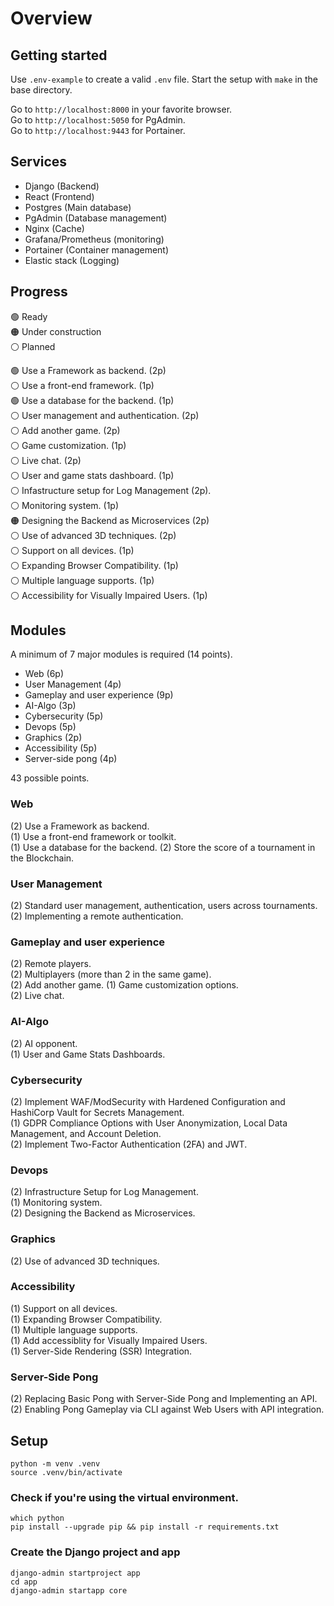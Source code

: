 # Overview

## Getting started
Use `.env-example` to create a valid `.env` file. Start the setup with `make` in the base directory.  

Go to `http://localhost:8000` in your favorite browser.  
Go to `http://localhost:5050` for PgAdmin.  
Go to `http://localhost:9443` for Portainer.  

## Services
- Django (Backend)
- React (Frontend)
- Postgres (Main database)
- PgAdmin (Database management)
- Nginx (Cache)
- Grafana/Prometheus (monitoring)
- Portainer (Container management)
- Elastic stack (Logging)

## Progress
:green_circle: Ready  
:orange_circle: Under construction  
:white_circle: Planned  

:green_circle: Use a Framework as backend. (2p)  
:white_circle: Use a front-end framework. (1p)  
:green_circle: Use a database for the backend. (1p)  
:white_circle: User management and authentication. (2p)  
:white_circle: Add another game. (2p)  
:white_circle: Game customization. (1p)  
:white_circle: Live chat. (2p)  
:white_circle: User and game stats dashboard. (1p)  
:white_circle: Infastructure setup for Log Management (2p).  
:white_circle: Monitoring system. (1p)  
:orange_circle: Designing the Backend as Microservices (2p)  
:white_circle: Use of advanced 3D techniques. (2p)  
:white_circle: Support on all devices. (1p)  
:white_circle: Expanding Browser Compatibility. (1p)  
:white_circle: Multiple language supports. (1p)  
:white_circle: Accessibility for Visually Impaired Users. (1p)  


## Modules
A minimum of 7 major modules is required (14 points).  

- Web (6p)
- User Management (4p)
- Gameplay and user experience (9p)
- AI-Algo (3p)
- Cybersecurity (5p)
- Devops (5p)
- Graphics (2p)
- Accessibility (5p)
- Server-side pong (4p)

43 possible points.  

### Web
(2) Use a Framework as backend.  
(1) Use a front-end framework or toolkit.  
(1) Use a database for the backend.
(2) Store the score of a tournament in the Blockchain.

### User Management
(2) Standard user management, authentication, users across tournaments.  
(2) Implementing a remote authentication.

### Gameplay and user experience
(2) Remote players.  
(2) Multiplayers (more than 2 in the same game).  
(2) Add another game.
(1) Game customization options.  
(2) Live chat.  

### AI-Algo
(2) AI opponent.  
(1) User and Game Stats Dashboards.  

### Cybersecurity
(2) Implement WAF/ModSecurity with Hardened Configuration and HashiCorp Vault for Secrets Management.  
(1) GDPR Compliance Options with User Anonymization, Local Data Management, and Account Deletion.  
(2) Implement Two-Factor Authentication (2FA) and JWT.  

### Devops
(2) Infrastructure Setup for Log Management.  
(1) Monitoring system.  
(2) Designing the Backend as Microservices.  

### Graphics
(2) Use of advanced 3D techniques.

### Accessibility
(1) Support on all devices.  
(1) Expanding Browser Compatibility.  
(1) Multiple language supports.  
(1) Add accessiblity for Visually Impaired Users.  
(1) Server-Side Rendering (SSR) Integration.  

### Server-Side Pong
(2) Replacing Basic Pong with Server-Side Pong and Implementing an API.  
(2) Enabling Pong Gameplay via CLI against Web Users with API integration.  

## Setup
`python -m venv .venv`  
`source .venv/bin/activate`  

### Check if you're using the virtual environment.  
`which python`  
`pip install --upgrade pip && pip install -r requirements.txt`  

### Create the Django project and app
`django-admin startproject app`  
`cd app`  
`django-admin startapp core`  

